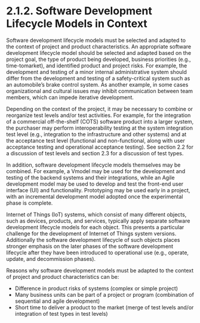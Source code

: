 # 2.1.2. Software Development Lifecycle Models in Context

Software development lifecycle models must be selected and adapted to the context of project and product characteristics. An appropriate software development lifecycle model should be selected and adapted based on the project goal, the type of product being developed, business priorities \(e.g., time-tomarket\), and identified product and project risks. For example, the development and testing of a minor internal administrative system should differ from the development and testing of a safety-critical system such as an automobile’s brake control system. As another example, in some cases organizational and cultural issues may inhibit communication between team members, which can impede iterative development. 

Depending on the context of the project, it may be necessary to combine or reorganize test levels and/or test activities. For example, for the integration of a commercial off-the-shelf \(COTS\) software product into a larger system, the purchaser may perform interoperability testing at the system integration test level \(e.g., integration to the infrastructure and other systems\) and at the acceptance test level \(functional and non-functional, along with user acceptance testing and operational acceptance testing\). See section 2.2 for a discussion of test levels and section 2.3 for a discussion of test types. 

In addition, software development lifecycle models themselves may be combined. For example, a Vmodel may be used for the development and testing of the backend systems and their integrations, while an Agile development model may be used to develop and test the front-end user interface \(UI\) and functionality. Prototyping may be used early in a project, with an incremental development model adopted once the experimental phase is complete. 

Internet of Things \(IoT\) systems, which consist of many different objects, such as devices, products, and services, typically apply separate software development lifecycle models for each object. This presents a particular challenge for the development of Internet of Things system versions. Additionally the software development lifecycle of such objects places stronger emphasis on the later phases of the software development lifecycle after they have been introduced to operational use \(e.g., operate, update, and decommission phases\). 

Reasons why software development models must be adapted to the context of project and product characteristics can be: 

* Difference in product risks of systems \(complex or simple project\) 
* Many business units can be part of a project or program \(combination of sequential and agile development\) 
* Short time to deliver a product to the market \(merge of test levels and/or integration of test types in test levels\)

